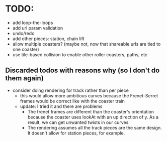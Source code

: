 # TODO:
  - add loop-the-loops
  - add url param validation
  - undo/redo
  - add other pieces: station, chain lift
  - allow multiple coasters? (maybe not, now that shareable urls are tied to one coaster)
  - use tile-based collision to enable other roller coasters, paths, etc









## Discarded todos with reasons why (so I don't do them again)

  - consider doing rendering for track rather than per piece
    - this would allow more ambitious curves because the Frenet-Serret frames would be correct like with the coaster train
    - update: I tried it and there are problems
      - The frenet frames are different than the coaster's orientation because the coaster uses lookAt with an up direction of y. As a result, we can get unwanted twists in our curves.
      - The rendering assumes all the track pieces are the same design. It doesn't allow for station pieces, for example.
